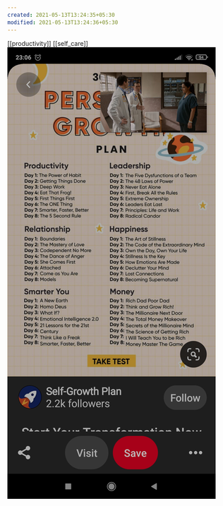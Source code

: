 ```yaml
---
created: 2021-05-13T13:24:35+05:30
modified: 2021-05-13T13:24:36+05:30
---
```

[[productivity]]
[[self_care]]
![Image](./media/IMG_1620892474801.jpg)
